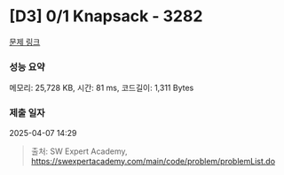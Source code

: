 # [D3] 0/1 Knapsack - 3282 

[문제 링크](https://swexpertacademy.com/main/code/problem/problemDetail.do?contestProbId=AWBJAVpqrzQDFAWr) 

### 성능 요약

메모리: 25,728 KB, 시간: 81 ms, 코드길이: 1,311 Bytes

### 제출 일자

2025-04-07 14:29



> 출처: SW Expert Academy, https://swexpertacademy.com/main/code/problem/problemList.do